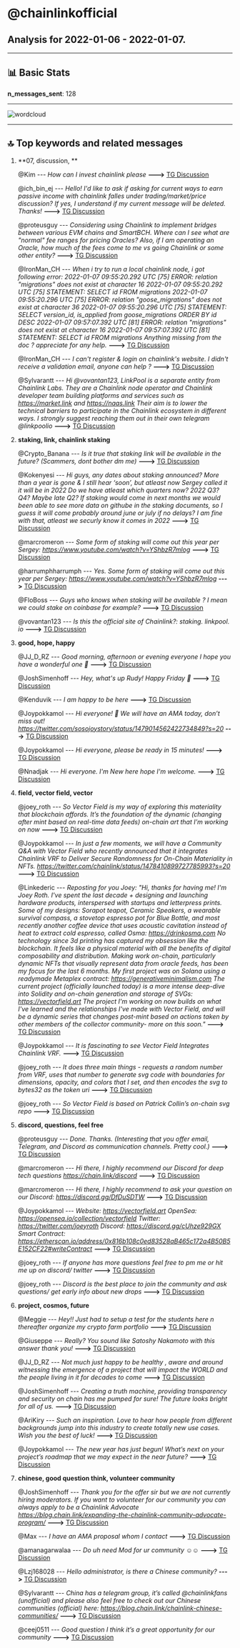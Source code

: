 # **@chainlinkofficial**
 ## Analysis for **2022-01-06** - **2022-01-07**.

---

## 📊 **Basic Stats**

**n_messages_sent**: 128

---
![wordcloud](chainlinkofficial_1Days_wordcloud.png)

---


## 🔝 **Top keywords and related messages**

1. **07, discussion, **

    @Kim --- *How can I invest chainlink please* **--->** [TG Discussion](https://t.me/chainlinkofficial/360919)

    @ich_bin_ej --- *Hello! I'd like to ask if asking for current ways to earn passive income with chainlink falles under trading/market/price discussion? If yes, I understand if my current message will be deleted. Thanks!* **--->** [TG Discussion](https://t.me/chainlinkofficial/361010)

    @proteusguy --- *Considering using Chainlink to implement bridges between various EVM chains and SmartBCH. Where can I see what are "normal" fee ranges for pricing Oracles? Also, if I am operating an Oracle, how much of the fees come to me vs going Chainlink or some other entity?* **--->** [TG Discussion](https://t.me/chainlinkofficial/360492)

    @IronMan_CH --- *When i try to run a local chainlink node, i got following error: 2022-01-07 09:55:20.292 UTC [75] ERROR:  relation "migrations" does not exist at character 16 2022-01-07 09:55:20.292 UTC [75] STATEMENT:  SELECT id FROM migrations 2022-01-07 09:55:20.296 UTC [75] ERROR:  relation "goose_migrations" does not exist at character 36 2022-01-07 09:55:20.296 UTC [75] STATEMENT:  SELECT version_id, is_applied from goose_migrations ORDER BY id DESC 2022-01-07 09:57:07.392 UTC [81] ERROR:  relation "migrations" does not exist at character 16 2022-01-07 09:57:07.392 UTC [81] STATEMENT:  SELECT id FROM migrations  Anything missing from the doc ? appreciate for any help.* **--->** [TG Discussion](https://t.me/chainlinkofficial/360966)

    @IronMan_CH --- *I can't register & login on chainlink's website. I didn't receive a validation email, anyone can help ?* **--->** [TG Discussion](https://t.me/chainlinkofficial/360891)

    @Sylvarantt --- *Hi @vovantan123, LinkPool is a separate entity from Chainlink Labs. They are a Chainlink node operator and Chainlink developer team building platforms and services such as https://market.link and https://naas.link   Their aim is to lower the technical barriers to participate in the Chainlink ecosystem in different ways. I strongly suggest reaching them out in their own telegram @linkpoolio* **--->** [TG Discussion](https://t.me/chainlinkofficial/361102)

2. **staking, link, chainlink staking**

    @Crypto_Banana --- *Is it true that staking link will be available in the future? (Scammers, dont bother dm me)* **--->** [TG Discussion](https://t.me/chainlinkofficial/360403)

    @Kokenyesi --- *Hi guys, any dates about staking announced? More than a year is gone & I still hear ‘soon’, but atleast now Sergey called it it will be in 2022 Do we have atleast which quarters now? 2022 Q3? Q4? Maybe late Q2? If staking would come in next months we would been able to see more data on githube in the staking documents, so I guess it will come probably around june or july if no delays? I am fine with that, atleast we securly know it comes in 2022* **--->** [TG Discussion](https://t.me/chainlinkofficial/360736)

    @marcromeron --- *Some form of staking will come out this year per Sergey: https://www.youtube.com/watch?v=YShbzR7mlog* **--->** [TG Discussion](https://t.me/chainlinkofficial/360939)

    @harrumphharrumph --- *Yes. Some form of staking will come out this year per Sergey: https://www.youtube.com/watch?v=YShbzR7mlog* **--->** [TG Discussion](https://t.me/chainlinkofficial/360874)

    @FloBoss --- *Guys who knows when staking will be available ? I mean we could stake on coinbase for example?* **--->** [TG Discussion](https://t.me/chainlinkofficial/360990)

    @vovantan123 --- *Is this the official site of Chainlink?: staking. linkpool. io* **--->** [TG Discussion](https://t.me/chainlinkofficial/361094)

3. **good, hope, happy**

    @JJ_D_RZ --- *Good morning, afternoon or evening everyone I hope you have a wonderful one 🤩* **--->** [TG Discussion](https://t.me/chainlinkofficial/361066)

    @JoshSimenhoff --- *Hey, what's up Rudy! Happy Friday 👋* **--->** [TG Discussion](https://t.me/chainlinkofficial/361073)

    @Kenduvik --- *I am happy to be here* **--->** [TG Discussion](https://t.me/chainlinkofficial/360421)

    @Joypokkamol --- *Hi everyone! 👋 We will have an AMA today, don’t miss out! https://twitter.com/sosojoystory/status/1479014562422734849?s=20* **--->** [TG Discussion](https://t.me/chainlinkofficial/360562)

    @Joypokkamol --- *Hi everyone, please be ready in 15 minutes!* **--->** [TG Discussion](https://t.me/chainlinkofficial/360640)

    @Nnadjak --- *Hi everyone. I'm New here hope I'm welcome.* **--->** [TG Discussion](https://t.me/chainlinkofficial/360455)

4. **field, vector field, vector**

    @joey_roth --- *So Vector Field is my way of exploring this materiality that blockchain affords. It’s the foundation of the dynamic (changing after mint based on real-time data feeds) on-chain art that I’m working on now* **--->** [TG Discussion](https://t.me/chainlinkofficial/360666)

    @Joypokkamol --- *In just a few moments, we will have a Community Q&A with Vector Field who recently announced that it integrates Chainlink VRF to Deliver Secure Randomness for On-Chain Materiality in NFTs. https://twitter.com/chainlink/status/1478410899727785993?s=20* **--->** [TG Discussion](https://t.me/chainlinkofficial/360643)

    @Linkederic --- *Reposting for you Joey:  "Hi, thanks for having me! I'm Joey Roth. I've spent the last decade + designing and launching hardware products, interspersed with startups and letterpress prints.   Some of my designs: Sorapot teapot, Ceramic Speakers, a wearable survival compass, a stovetop espresso pot for Blue Bottle, and most recently another coffee device that uses acoustic cavitation instead of heat to extract cold espresso, called Osma: https://drinkosma.com  No technology since 3d printing has captured my obsession like the blockchain. It feels like a physical material with all the benefits of digital composability and distribution. Making work on-chain, particularly dynamic NFTs that visually represent data from oracle feeds, has been my focus for the last 6 months.   My first project was on Solana using a readymade Metaplex contract: https://generativeminimalism.com  The current project (officially launched today) is a more intense deep-dive into Solidity and on-chain generation and storage of SVGs: https://vectorfield.art  The project I'm working on now builds on what I've learned and the relationships I've made with Vector Field, and will be a dynamic series that changes post-mint based on actions taken by other members of the collector community- more on this soon."* **--->** [TG Discussion](https://t.me/chainlinkofficial/360651)

    @Joypokkamol --- *It is fascinating to see Vector Field Integrates Chainlink VRF.* **--->** [TG Discussion](https://t.me/chainlinkofficial/360668)

    @joey_roth --- *It does three main things - requests a random number from VRF, uses that number to generate svg code with boundaries for dimensions, opacity, and colors that I set, and then encodes the svg to bytes32 as the token uri* **--->** [TG Discussion](https://t.me/chainlinkofficial/360660)

    @joey_roth --- *So Vector Field is based on Patrick Collin’s on-chain svg repo* **--->** [TG Discussion](https://t.me/chainlinkofficial/360659)

5. **discord, questions, feel free**

    @proteusguy --- *Done. Thanks. (Interesting that you offer email, Telegram, and Discord as communication channels. Pretty cool.)* **--->** [TG Discussion](https://t.me/chainlinkofficial/360494)

    @marcromeron --- *Hi there, I highly recommend our Discord for deep tech questions https://chain.link/discord* **--->** [TG Discussion](https://t.me/chainlinkofficial/361001)

    @marcromeron --- *Hi there, I highly recommend to ask your question on our Discord: https://discord.gg/DfDuSDTW* **--->** [TG Discussion](https://t.me/chainlinkofficial/360968)

    @Joypokkamol --- *Website: https://vectorfield.art OpenSea: https://opensea.io/collection/vectorfield  Twitter: https://twitter.com/joeyroth Discord: https://discord.gg/cUhze929GX  Smart Contract: https://etherscan.io/address/0x816b108c0ed83528aB465c172a4B50B5E152CF22#writeContract* **--->** [TG Discussion](https://t.me/chainlinkofficial/360684)

    @joey_roth --- *If anyone has more questions feel free to pm me or hit me up on discord/ twitter* **--->** [TG Discussion](https://t.me/chainlinkofficial/360692)

    @joey_roth --- *Discord is the best place to join the community and ask questions/ get early info about new drops* **--->** [TG Discussion](https://t.me/chainlinkofficial/360683)

6. **project, cosmos, future**

    @Meggie --- *Hey!! Just had to setup a test for the students here n thereafter organize my crypto farm portfolio* **--->** [TG Discussion](https://t.me/chainlinkofficial/360972)

    @Giuseppe --- *Really? You sound like Satoshy Nakamoto with this answer thank you!* **--->** [TG Discussion](https://t.me/chainlinkofficial/361125)

    @JJ_D_RZ --- *Not much just happy to be healthy , aware and around witnessing the emergence of a project that will impact the WORLD and the people living in it for decades to come* **--->** [TG Discussion](https://t.me/chainlinkofficial/361076)

    @JoshSimenhoff --- *Creating a truth machine, providing transparency and security on chain has me pumped for sure! The future looks bright for all of us.* **--->** [TG Discussion](https://t.me/chainlinkofficial/361074)

    @AriKiry --- *Such an inspiration. Love to hear how people from different backgrounds jump into this industry to create totally new use cases. Wish you the best of luck!* **--->** [TG Discussion](https://t.me/chainlinkofficial/360696)

    @Joypokkamol --- *The new year has just begun! What’s next on your project’s roadmap that we may expect in the near future?* **--->** [TG Discussion](https://t.me/chainlinkofficial/360673)

7. **chinese, good question think, volunteer community**

    @JoshSimenhoff --- *Thank you for the offer sir but we are not currently hiring moderators. If you want to volunteer for our community you can always apply to be a Chainlink Advocate https://blog.chain.link/expanding-the-chainlink-community-advocate-program/* **--->** [TG Discussion](https://t.me/chainlinkofficial/360324)

    @Max --- *I have an AMA proposal whom I contact* **--->** [TG Discussion](https://t.me/chainlinkofficial/360320)

    @amanagarwalaa --- *Do uh need Mod for ur community ☺️☺️* **--->** [TG Discussion](https://t.me/chainlinkofficial/360312)

    @Lzj168028 --- *Hello administrator, is there a Chinese community?* **--->** [TG Discussion](https://t.me/chainlinkofficial/360858)

    @Sylvarantt --- *China has a telegram group, it’s called @chainlinkfans (unofficial) and please also feel free to check out our Chinese communities (official) here:  https://blog.chain.link/chainlink-chinese-communities/* **--->** [TG Discussion](https://t.me/chainlinkofficial/360860)

    @ceej0511 --- *Good question  I think it’s a great opportunity for our community* **--->** [TG Discussion](https://t.me/chainlinkofficial/360639)

